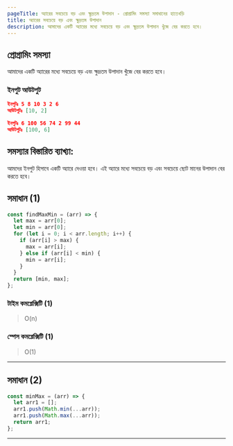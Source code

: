```yaml
---
pageTitle: অ্যারের সবচেয়ে বড় এবং ক্ষুদ্রতম উপাদান - প্রোগ্রামিং সমস্যা সমাধানের হাতেখড়ি
title: অ্যারের সবচেয়ে বড় এবং ক্ষুদ্রতম উপাদান
description: আমাদের একটি অ্যারের মধ্যে সবচেয়ে বড় এবং ক্ষুদ্রতম উপাদান খুঁজে বের করতে হবে।
---
```


## প্রোগ্রামিং সমস্যা

আমাদের একটি অ্যারের মধ্যে সবচেয়ে বড় এবং ক্ষুদ্রতম উপাদান খুঁজে বের করতে হবে।

### ইনপুট আউটপুট

```json
ইনপুটঃ 5 8 10 3 2 6
আউটপুটঃ [10, 2]

ইনপুটঃ 6 100 56 74 2 99 44
আউটপুটঃ [100, 6]

```

## সমস্যার বিস্তারিত ব্যাখ্যা:

আমদের ইনপুট হিসাবে একটি অ্যারে দেওয়া হবে। এই অ্যারে মধ্যে সবচেয়ে বড় এবং সবচেয়ে ছোট মানের উপাদান বের করতে হবে।

## সমাধান (1)

```js
const findMaxMin = (arr) => {
  let max = arr[0];
  let min = arr[0];
  for (let i = 0; i < arr.length; i++) {
    if (arr[i] > max) {
      max = arr[i];
    } else if (arr[i] < min) {
      min = arr[i];
    }
  }
  return [min, max];
};
```

### টাইম কমপ্লেক্সিটি (1)

> O(n)

### স্পেস কমপ্লেক্সিটি (1)

> O(1)

---

## সমাধান (2)

```js
const minMax = (arr) => {
  let arr1 = [];
  arr1.push(Math.min(...arr));
  arr1.push(Math.max(...arr));
  return arr1;
};
```

---
